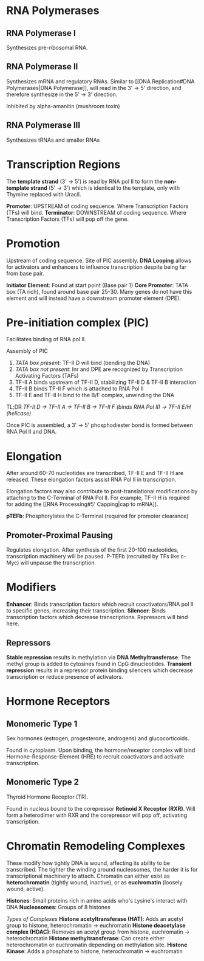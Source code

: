 # RNA Polymerases
## RNA Polymerase I
Synthesizes pre-ribosomal RNA.
## RNA Polymerase II
Synthesizes mRNA and regulatory RNAs. Similar to [[DNA Replication#DNA Polymerases|DNA Polymerase]], will read in the 3' → 5' direction, and therefore synthesize in the 5' → 3' direction.

Inhibited by alpha-amanitin (mushroom toxin)
## RNA Polymerase III
Synthesizes tRNAs and smaller RNAs
# Transcription Regions
The **template strand** (3' → 5') is read by RNA pol II to form the **non-template strand** (5' → 3') which is identical to the template, only with Thymine replaced with Uracil.

**Promoter**: UPSTREAM of coding sequence. Where Transcription Factors (TFs) will bind.
**Terminator**: DOWNSTREAM of coding sequence. Where Transcription Factors (TFs) will pop off the gene.
# Promotion
Upstream of coding sequence. Site of PIC assembly. **DNA Looping** allows for activators and enhancers to influence transcription despite being far from base pair.

**Initiator Element**: Found at start point (Base pair 1)
**Core Promoter**: TATA box (TA rich), found around base pair 25-30. Many genes do not have this element and will instead have a downstream promoter element (DPE).
# Pre-initiation complex (PIC)
Facilitates binding of RNA pol II.

Assembly of PIC
1. *TATA box present*: TF-II D will bind (bending the DNA)
2. *TATA box not present*: Inr and DPE are recognized by Transcription Activating Factors (TAFs)
3. TF-II A binds upstream of TF-II D, stabilizing TF-II D & TF-II B interaction
4. TF-II B binds TF-II F which is attached to RNA Pol II
5. TF-II E and TF-II H bind to the B/F complex, unwinding the DNA

TL;DR
*TF-II D → TF-II A → TF-II B → TF-II F (binds RNA Pol II) → TF-II E/H (helicase)*

Once PIC is assembled, a 3' → 5' phosphodiester bond is formed between RNA Pol II and DNA.
# Elongation
After around 60-70 nucleotides are transcribed, TF-II E and TF-II H are released. These elongation factors assist RNA Pol II in transcription.

Elongation factors may also contribute to post-translational modifications by attaching to the C-Terminal of RNA Pol II. For example, TF-II H is required for adding the [[RNA Processing#5' Capping|cap to mRNA]].

**pTEFb**: Phosphorylates the C-Terminal (required for promoter clearance)
## Promoter-Proximal Pausing
Regulates elongation. After synthesis of the first 20-100 nucleotides, transcription machinery will be paused. P-TEFb (recruited by TFs like c-Myc) will unpause the transcription.
# Modifiers
**Enhancer**: Binds transcription factors which recruit coactivators/RNA pol II to specific genes, increasing their transcription.
**Silencer**: Binds transcription factors which decrease transcriptions. Repressors will bind here.
## Repressors
**Stable repression** results in methylation via **DNA Methyltransferase**. The methyl group is added to cytosines found in CpG dinucleotides. **Transient repression** results in a repressor protein binding silencers which decrease transcription or reduce presence of activators.
# Hormone Receptors
## Monomeric Type 1
Sex hormones (estrogen, progesterone, androgens) and glucocorticoids.

Found in cytoplasm. Upon binding, the hormone/receptor complex will bind Hormone-Response-Element (HRE) to recruit coactivators and activate transcription.
## Monomeric Type 2
Thyroid Hormone Receptor (TR).

Found in nucleus bound to the corepressor **Retinoid X Receptor (RXR)**. Will form a heterodimer with RXR and the corepressor will pop off, activating transcription.
# Chromatin Remodeling Complexes
These modify how tightly DNA is wound, affecting its ability to be transcribed. The tighter the winding around nucleosomes, the harder it is for transcriptional machinery to attach. Chromatin can either exist as **heterochromatin** (tightly wound, inactive), or as **euchromatin** (loosely wound, active).

**Histones**: Small proteins rich in amino acids who's Lysine's interact with DNA
**Nucleosomes**: Groups of 8 histones

*Types of Complexes*
**Histone acetyltransferase (HAT)**: Adds an acetyl group to histone, heterochromatin → euchromatin
**Histone deacetylase complex (HDAC)**: Removes an acetyl group from histone, euchromatin → heterochromatin
**Histone methyltransferase**: Can create either heterochromatin or euchromatin depending on methylation site.
**Histone Kinase**: Adds a phosphate to histone, heterochromatin → euchromatin